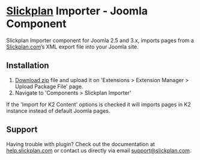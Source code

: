 # [Slickplan](http://slickplan.com) Importer - Joomla Component

Slickplan Importer component for Joomla 2.5 and 3.x, imports pages from a [Slickplan.com](http://slickplan.com)’s XML export file into your Joomla site.

## Installation

1. [Download zip](https://github.com/slickplan/joomla-slickplan-importer/archive/master.zip) file and upload it on 'Extensions > Extension Manager > Upload Package File' page.
2. Navigate to 'Components > Slickplan Importer'

If the 'Import for K2 Content' options is checked it will imports pages in K2 instance instead of default Joomla pages.

## Support

Having trouble with plugin? Check out the documentation at [help.slickplan.com](http://help.slickplan.com/hc/en-us/articles/203506014) or contact us directly via email [support@slickplan.com](mailto:support@slickplan.com).